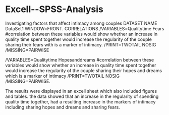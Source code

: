 # Excell--SPSS-Analysis
Investigating factors that affect intimacy  among couples
DATASET NAME DataSet1 WINDOW=FRONT. 
CORRELATIONS 
  /VARIABLES=Qualitytime Fears #correlation between these variables would show whether an increase in quality time spent together would increase the regularity of the couple sharing their fears with is a marker of intimacy.
  /PRINT=TWOTAIL NOSIG 
  /MISSING=PAIRWISE

/VARIABLES=Qualitytime Hopesanddreams  #correlation between these variables would show whether an increase in quality time spent together would increase the regularity of the couple sharing their hopes and dreams which is a marker of intimacy
  /PRINT=TWOTAIL NOSIG 
  /MISSING=PAIRWISE.  


  The results were displayed in an excell sheet which also included figures and tables.
  the data showed that an increase in the regularity of spending quality time together, had a resulting increase in the markers of intimacy including sharing hopes and dreams and sharing fears. 
